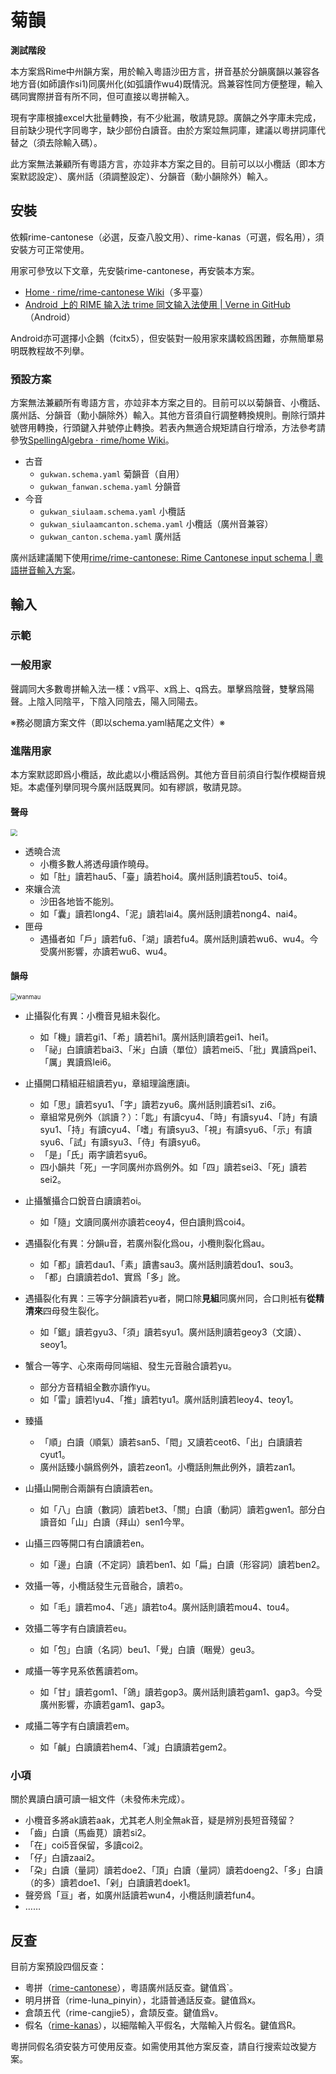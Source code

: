 # 菊韻

**測試階段**

本方案爲Rime中州韻方案，用於輸入粵語沙田方言，拼音基於分韻廣韻以兼容各地方音(如師讀作si1)同廣州化(如弧讀作wu4)既情況。爲兼容性同方便整理，輸入碼同實際拼音有所不同，但可直接以粵拼輸入。

現有字庫根據excel大批量轉換，有不少紕漏，敬請見諒。廣韻之外字庫未完成，目前缺少現代字同粵字，缺少部份白讀音。由於方案竝無詞庫，建議以粵拼詞庫代替之（須去除輸入碼）。

此方案無法兼顧所有粵語方言，亦竝非本方案之目的。目前可以以小欖話（即本方案默認設定）、廣州話（須調整設定）、分韻音（勳小韻除外）輸入。

## 安裝

依賴rime-cantonese（必選，反查八股文用）、rime-kanas（可選，假名用），須安裝方可正常使用。

用家可參攷以下文章，先安裝rime-cantonese，再安裝本方案。

- [Home · rime/rime-cantonese Wiki](https://github.com/rime/rime-cantonese/wiki)（多平臺）
- [Android 上的 RIME 输入法 trime 同文输入法使用 | Verne in GitHub](https://blog.einverne.info/post/2021/04/use-trime-input-method-rime-on-android.html#安装和基础使用)（Android）

Android亦可選擇小企鵝（fcitx5），但安裝對一般用家來講較爲困難，亦無簡單易明既教程故不列擧。

### 預設方案

方案無法兼顧所有粵語方言，亦竝非本方案之目的。目前可以以菊韻音、小欖話、廣州話、分韻音（勳小韻除外）輸入。其他方音須自行調整轉換規則。刪除行頭井號啓用轉換，行頭鍵入井號停止轉換。若表內無適合規矩請自行增添，方法參考請參攷[SpellingAlgebra · rime/home Wiki](https://github.com/rime/home/wiki/SpellingAlgebra)。

- 古音
  - `gukwan.schema.yaml` 菊韻音（自用）
  - `gukwan_fanwan.schema.yaml` 分韻音
- 今音
  - `gukwan_siulaam.schema.yaml` 小欖話
  - `gukwan_siulaamcanton.schema.yaml` 小欖話（廣州音兼容）
  - `gukwan_canton.schema.yaml` 廣州話

廣州話建議閣下使用[rime/rime-cantonese: Rime Cantonese input schema | 粵語拼音輸入方案](https://github.com/rime/rime-cantonese)。

## 輸入

### 示範



### 一般用家

聲調同大多數粵拼輸入法一樣：v爲平、x爲上、q爲去。單擊爲陰聲，雙擊爲陽聲。上陰入同陰平，下陰入同陰去，陽入同陽去。

※務必閱讀方案文件（即以schema.yaml結尾之文件）※

### 進階用家

本方案默認即爲小欖話，故此處以小欖話爲例。其他方音目前須自行製作模糊音規矩。本處僅列擧同現今廣州話既異同。如有繆誤，敬請見諒。

#### 聲母

<img src="pic\shingmau.png" style="zoom: 67%;" />

- 透曉合流
  - 小欖多數人將透母讀作曉母。
  - 如「肚」讀若hau5、「臺」讀若hoi4。廣州話則讀若tou5、toi4。
- 來孃合流
  - 沙田各地皆不能別。
  - 如「囊」讀若long4、「泥」讀若lai4。廣州話則讀若nong4、nai4。
- 匣母
  - 遇攝者如「戶」讀若fu6、「湖」讀若fu4。廣州話則讀若wu6、wu4。今受廣州影響，亦讀若wu6、wu4。

#### 韻母

<img src="pic\wanmau.png" alt="wanmau" style="zoom: 67%;" />

- 止攝裂化有異：小欖音見組未裂化。
  - 如「機」讀若gi1、「希」讀若hi1。廣州話則讀若gei1、hei1。
  - 「祕」白讀讀若bai3、「米」白讀（單位）讀若mei5、「批」異讀爲pei1、「厲」異讀爲lei6。
- 止攝開口精組莊組讀若yu，章組理論應讀i。
  - 如「思」讀若syu1、「字」讀若zyu6。廣州話則讀若si1、zi6。
  - 章組常見例外（誤讀？）：「匙」有讀cyu4、「時」有讀syu4、「詩」有讀syu1、「持」有讀cyu4、「嗜」有讀syu3、「視」有讀syu6、「示」有讀syu6、「試」有讀syu3、「侍」有讀syu6。
  - 「是」「氏」兩字讀若syu6。
  - 四小韻共「死」一字同廣州亦爲例外。如「四」讀若sei3、「死」讀若sei2。
- 止攝蟹攝合口銳音白讀讀若oi。
  - 如「隨」文讀同廣州亦讀若ceoy4，但白讀則爲coi4。
- 遇攝裂化有異：分韻u音，若廣州裂化爲ou，小欖則裂化爲au。
  - 如「都」讀若dau1、「素」讀書sau3。廣州話則讀若dou1、sou3。
  - 「都」白讀讀若do1、實爲「多」訛。
- 遇攝裂化有異：三等字分韻讀若yu者，開口除**見組**同廣州同，合口則衹有**從精清來**四母發生裂化。
  - 如「鋸」讀若gyu3、「須」讀若syu1。廣州話則讀若geoy3（文讀）、seoy1。
- 蟹合一等字、心來兩母同端組、發生元音融合讀若yu。
  - 部分方音精組全數亦讀作yu。
  - 如「雷」讀若lyu4、「推」讀若tyu1。廣州話則讀若leoy4、teoy1。
- 臻攝
  - 「順」白讀（順氣）讀若san5、「𨳍」又讀若ceot6、「出」白讀讀若cyut1。
  - 廣州話臻小韻爲例外，讀若zeon1。小欖話則無此例外，讀若zan1。
- 山攝山開刪合兩韻有白讀讀若en。
  - 如「八」白讀（數詞）讀若bet3、「關」白讀（動詞）讀若gwen1。部分白讀音如「山」白讀（拜山）sen1今䍐。
- 山攝三四等開口有白讀讀若en。
  - 如「邊」白讀（不定詞）讀若ben1、如「扁」白讀（形容詞）讀若ben2。

- 效攝一等，小欖話發生元音融合，讀若o。
  - 如「毛」讀若mo4、「逃」讀若to4。廣州話則讀若mou4、tou4。
- 效攝二等字有白讀讀若eu。
  - 如「包」白讀（名詞）beu1、「覺」白讀（睏覺）geu3。
- 咸攝一等字見系依舊讀若om。
  - 如「甘」讀若gom1、「鴿」讀若gop3。廣州話則讀若gam1、gap3。今受廣州影響，亦讀若gam1、gap3。
- 咸攝二等字有白讀讀若em。
  - 如「鹹」白讀讀若hem4、「減」白讀讀若gem2。

### 小項

關於異讀白讀可讀一組文件（未發佈未完成）。

- 小欖音多將ak讀若aak，尤其老人則全無ak音，疑是辨別長短音殘留？
- 「齒」白讀（馬齒莧）讀若si2。
- 「在」coi5音保留，多讀coi2。
- 「仔」白讀zaai2。
- 「朶」白讀（量詞）讀若doe2、「頂」白讀（量詞）讀若doeng2、「多」白讀（的多）讀若doe1、「剁」白讀讀若doek1。
- 聲旁爲「亘」者，如廣州話讀若wun4，小欖話則讀若fun4。
- ……

## 反查

目前方案預設四個反查：

- 粵拼（[rime-cantonese](https://github.com/rime/rime-cantonese)），粵語廣州話反查。鍵值爲`。
- 明月拼音（rime-luna_pinyin），北語普通話反查。鍵值爲x。
- 倉頡五代（rime-cangjie5），倉頡反查。鍵值爲v。
- 假名（[rime-kanas](https://github.com/HoengSaan/rime-kanas)），以細階輸入平假名，大階輸入片假名。鍵值爲R。

粵拼同假名須安裝方可使用反查。如需使用其他方案反查，請自行搜索竝改變方案。